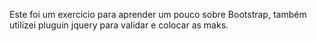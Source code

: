 Este foi um exercicio para aprender um pouco sobre Bootstrap, também utilizei pluguin jquery para validar e colocar as maks.
